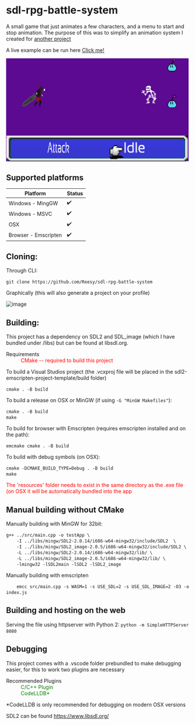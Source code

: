 # sdl-rpg-battle-system

A small game that just animates a few characters, and a menu to start and stop animation.
The purpose of this was to simplify an animation system I created for [another project](https://github.com/Reesy/tkyo-spaghetti)

A live example can be run here [Click me!](https://jim.wales/rpg.html)

<img src="rpg_pic.png" style="width: 500px" > 

## Supported platforms

|  Platform         |  Status   |
| ----------------- | --------- |
| Windows - MingGW  |   ✔️      |
| Windows - MSVC    |   ✔️      |
| OSX               |   ✔️      |
| Browser - Emscripten  | ✔️   |

## Cloning: 

Through CLI: 

```
git clone https://github.com/Reesy/sdl-rpg-battle-system
```


Graphically (this will also generate a project on your profile) 

![image](https://user-images.githubusercontent.com/5430483/159441936-843331ee-820d-4dad-af03-f1a1d31b3383.png)


## Building: 
This project has a dependency on SDL2 and SDL_image (which I have bundled under /libs) but can be found at libsdl.org.

<dl>
    <dt> Requirements<dt>
    <dd style='color:red'> CMake -- required to build this project </dd>
<dl>

To build a Visual Studios project (the .vcxproj file will be placed in the sdl2-emscripten-project-template/build folder)

```
cmake . -B build
```
    
To build a release on OSX or MinGW (if using ```-G "MinGW Makefiles"```):

```
cmake . -B build
make
```

To build for browser with Emscripten (requires emscripten installed and on the path): 

```
emcmake cmake . -B build 
```

To build with debug symbols (on OSX):
```
cmake -DCMAKE_BUILD_TYPE=Debug . -B build
make
```

<div style='color:red'> The 'resources' folder needs to exist in the same directory as the .exe file (on OSX it will be automatically bundled into the app</div>


## Manual building without CMake    

Manually building with MinGW for 32bit:

```
g++ ../src/main.cpp -o testApp \
    -I ../libs/mingw/SDL2-2.0.14/i686-w64-mingw32/include/SDL2  \
    -I ../libs/mingw/SDL2_image-2.0.5/i686-w64-mingw32/include/SDL2 \
    -L ../libs/mingw/SDL2-2.0.14/i686-w64-mingw32/lib/ \
    -L ../libs/mingw/SDL2_image-2.0.5/i686-w64-mingw32/lib/ \
    -lmingw32 -lSDL2main -lSDL2 -lSDL2_image
```

Manually building with emscripten
```
    emcc src/main.cpp -s WASM=1 -s USE_SDL=2 -s USE_SDL_IMAGE=2 -O3 -o index.js
```
    
    
## Building and hosting on the web

Serving the file using httpserver with Python 2: ```python -m SimpleHTTPServer 8080``` 

    
    
## Debugging
    
This project comes with a .vscode folder prebundled to make debugging easier, for this to work two plugins are necessary 

<dl>
    <dt> Recommended Plugins<dt>
    <dd style='color:green'>C/C++ Plugin </dd>
    <dd style='color:green'>CodeLLDB* </dd>
<dl>

\*CodeLLDB is only recommended for debugging on modern OSX versions

SDL2 can be found https://www.libsdl.org/

 
